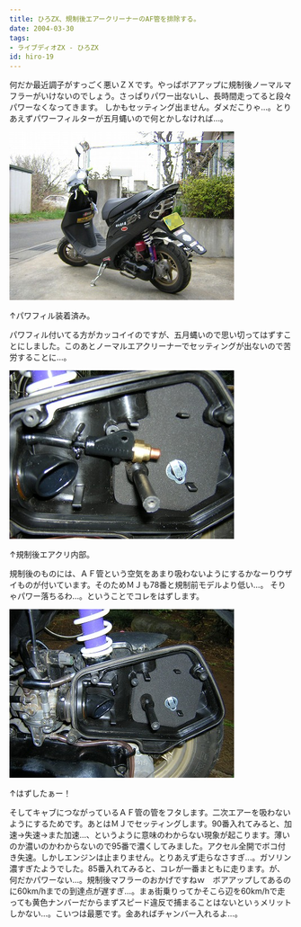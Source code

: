 ```yaml
---
title: ひろZX、規制後エアークリーナーのAF管を排除する。
date: 2004-03-30
tags:
- ライブディオZX - ひろZX
id: hiro-19
---
```



<p class="sentence spacing10">何だか最近調子がすっごく悪いＺＸです。やっぱボアアップに規制後ノーマルマフラーがいけないのでしょう。さっぱりパワー出ないし、長時間走ってると段々パワーなくなってきます。 しかもセッティング出ません。ダメだこりゃ...。とりあえずパワーフィルターが五月蝿いので何とかしなければ...。</p>
<div class="center spacing"><img class="img-fluid" src="/photo/diary/2004.03.30_zx1.jpg" alt=""></div>
<p class="sentence">↑パワフィル装着済み。</p>
<p class="sentence spacing10">パワフィル付いてる方がカッコイイのですが、五月蝿いので思い切ってはずすことにしました。このあとノーマルエアクリーナーでセッティングが出ないので苦労することに...。</p>
<div class="center spacing"><img class="img-fluid" src="/photo/diary/2004.03.30_zx2.jpg" alt=""></div>
<p class="sentence">↑規制後エアクリ内部。</p>
<p class="sentence spacing10">規制後のものには、ＡＦ管という空気をあまり吸わないようにするかなーりウザイものが付いています。そのためＭＪも78番と規制前モデルより低い...。 そりゃパワー落ちるわ...。ということでコレをはずします。 </p>
<div class="center spacing"><img class="img-fluid" src="/photo/diary/2004.03.30_zx3.jpg" alt=""></div>
<p class="sentence">↑はずしたぁー！</p>
<p class="sentence">そしてキャブにつながっているＡＦ管の管をフタします。二次エアーを吸わないようにするためです。あとはＭＪでセッティングします。90番入れてみると、加速→失速→また加速...、というように意味のわからない現象が起こります。薄いのか濃いのかわからないので95番で濃くしてみました。アクセル全開でボコ付き失速。しかしエンジンは止まりません。とりあえず走らなさすぎ...。ガソリン濃すぎたようでした。85番入れてみると、コレが一番まともに走ります。が、何だかパワーない...。規制後マフラーのおかげですねｗ　ボアアップしてあるのに60km/hまでの到達点が遅すぎ...。まぁ街乗りってかそこら辺を60km/hで走っても黄色ナンバーだからまずスピード違反で捕まることはないといぅメリットしかない...。こいつは最悪です。金あればチャンバー入れるよ...。</p>
